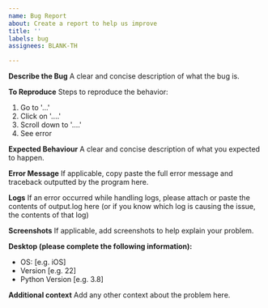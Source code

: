 ```yaml
---
name: Bug Report
about: Create a report to help us improve
title: ''
labels: bug
assignees: BLANK-TH

---
```


**Describe the Bug**
A clear and concise description of what the bug is.

**To Reproduce**
Steps to reproduce the behavior:
1. Go to '...'
2. Click on '....'
3. Scroll down to '....'
4. See error

**Expected Behaviour**
A clear and concise description of what you expected to happen.

**Error Message**
If applicable, copy paste the full error message and traceback outputted by the program here.

**Logs**
If an error occurred while handling logs, please attach or paste the contents of output.log here (or if you know which log is causing the issue, the contents of that log)

**Screenshots**
If applicable, add screenshots to help explain your problem.

**Desktop (please complete the following information):**
 - OS: [e.g. iOS]
 - Version [e.g. 22]
 - Python Version [e.g. 3.8]

**Additional context**
Add any other context about the problem here.
